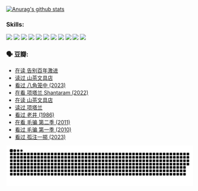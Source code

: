 
[![Anurag's github stats](https://github-readme-stats.vercel.app/api?username=w940853815)](https://github.com/anuraghazra/github-readme-stats)

### Skills:

<code><img height="32" src="https://cdn.jsdelivr.net/npm/simple-icons@v5/icons/python.svg"></code>
<code><img height="32" src="https://cdn.jsdelivr.net/npm/simple-icons@v5/icons/javascript.svg"></code>
<code><img height="32" src="https://cdn.jsdelivr.net/npm/simple-icons@v5/icons/django.svg"></code>
<code><img height="32" src="https://cdn.jsdelivr.net/npm/simple-icons@v5/icons/flask.svg"></code>
<code><img height="32" src="https://cdn.jsdelivr.net/npm/simple-icons@v5/icons/vuetify.svg"></code>
<code><img height="32" src="https://cdn.jsdelivr.net/npm/simple-icons@v5/icons/git.svg"></code>
<code><img height="32" src="https://cdn.jsdelivr.net/npm/simple-icons@v5/icons/docker.svg"></code>
<code><img height="32" src="https://cdn.jsdelivr.net/npm/simple-icons@v5/icons/postgresql.svg"></code>
<code><img height="32" src="https://cdn.jsdelivr.net/npm/simple-icons@v5/icons/elasticsearch.svg"></code>
<code><img height="32" src="https://cdn.jsdelivr.net/npm/simple-icons@v5/icons/macos.svg"></code>
<code><img height="32" src="https://cdn.jsdelivr.net/npm/simple-icons@v5/icons/linux.svg"></code>

### 🗣 豆瓣:

<!-- DOUBAN-ACTIVITIES:START -->
- [在读 告别百年激进](https://www.douban.com/people/136069238/status/4374953075/?_i=95257738)
- [读过 山茶文具店](https://www.douban.com/people/136069238/status/4374952154/?_i=95257738)
- [看过 八角笼中‎ (2023)](https://www.douban.com/people/136069238/status/4367541707/?_i=95257738)
- [在看 项塔兰 Shantaram‎ (2022)](https://www.douban.com/people/136069238/status/4365497032/?_i=95257738)
- [在读 山茶文具店](https://www.douban.com/people/136069238/status/4364620725/?_i=95257738)
- [读过 项塔兰](https://www.douban.com/people/136069238/status/4364620288/?_i=95257738)
- [看过 老井‎ (1986)](https://www.douban.com/people/136069238/status/4362366672/?_i=95257738)
- [在看 毛骗 第二季‎ (2011)](https://www.douban.com/people/136069238/status/4355752869/?_i=95257738)
- [看过 毛骗 第一季‎ (2010)](https://www.douban.com/people/136069238/status/4355752667/?_i=95257738)
- [看过 孤注一掷‎ (2023)](https://www.douban.com/people/136069238/status/4354774568/?_i=95257738)
<!-- DOUBAN-ACTIVITIES:END -->


![Snake animation](https://raw.githubusercontent.com/w940853815/w940853815/output/github-contribution-grid-snake.svg)

<!--
**w940853815/w940853815** is a ✨ _special_ ✨ repository because its `README.md` (this file) appears on your GitHub profile.

Here are some ideas to get you started:

- 🔭 I’m currently working on ...
- 🌱 I’m currently learning ...
- 👯 I’m looking to collaborate on ...
- 🤔 I’m looking for help with ...
- 💬 Ask me about ...
- 📫 How to reach me: ...
- 😄 Pronouns: ...
- ⚡ Fun fact: ...
-->
